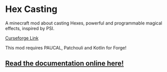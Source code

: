 # Hex Casting

A minecraft mod about casting Hexes, powerful and programmable magical effects, inspired by PSI.

[Curseforge Link](https://www.curseforge.com/minecraft/mc-mods/hexcasting)

This mod requires PAUCAL, Patchouli and Kotlin for Forge!

## [Read the documentation online here!](https://gamma-delta.github.io/HexMod/)
